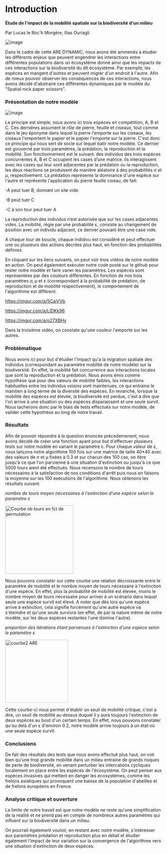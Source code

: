 # Introduction

**Étude de l'impact de la mobilité spatiale sur la biodiversité d'un milieu**

Par Lucas le Roc'h Morgère, Ilias Ouriagli

![image](https://user-images.githubusercontent.com/125641635/233152681-69193145-5ad4-497c-8430-d6388c9ffbc9.png)

Dans le cadre de cette ARE DYNAMIC, nous avons été ammenés à étudier les différents enjeux que peuvent engendrer les interactions entre différentes populations dans un écosystème donné ainsi que les impacts de ces interactions sur la biodiversité du dit écosystème. Par exemple, les espèces en mangent d'autres et peuvent migrer d'un endroit à l'autre. Afin de mieux pouvoir observer les conséquences de ces interactions, nous avons décidé d'abstraire ces différentes dynamiques par le modèle du "Spatial rock paper scissors".

### Présentation de notre modèle

![image](https://user-images.githubusercontent.com/125641635/233149337-59fe4ca0-3582-4dbc-b384-f12aff287494.png)

Le principe est simple, nous avons ici trois espèces en compétition, A, B et C. Ces dernières assument le rôle de pierre, feuille et ciseaux, tout comme dans le jeu éponyme dans lequel la pierre l'emporte sur les ciseaux, les ciseaux l'emportent le papier et le papier l'emporte sur la pierre. C'est donc ce principe qui nous sert de socle sur lequel batir notre modèle.
Ce dernier est gouverné par trois paramètres, la prédation, la reproduction et la mobilité. Son fonctionnement est le suivant: des individus des trois espèces concurrentes A, B et C occupent les cases d’une matrice. Ils interagissent avec les cases qui leur sont adjacentes par la prédation ou la reproduction, les deux réactions se produisent de manière aléatoire à des probabilités σ et μ, respectivement. La prédation représente la dominance d'une espèce sur l'autre et représente l'application du pierre feuille ciseau, de fait: 

-A peut tuer B, donnant un site vide. 

-B peut tuer C

-C à son tour peut tuer A

La reproduction des individus n’est autorisée que sur les cases adjacentes vides. La mobilité, régie par une probabilité ε, consiste au changement de position avec un individu adjacent, ce dernier pouvant être une case vide.

A chaque tour de boucle, chaque indidivu est considéré et peut effectuer une ou plusieurs des actions décrites plus haut, en fonction des probabilités définies.

En cliquant sur les liens suivants, on peut voir trois vidéos de notre modèle en action. On peut également exécuter notre code posté sur le github pour tester notre modèle et faire varier les paramètres. Les espèces sont représentées par des couleurs différentes. En fonction de nos trois paramètres σ, μ et ε (correspondant à la probabilité de prédation, de reproduction et de mobilité respectivement), le comportement de l'algorithme est différent.

https://imgur.com/a/5CajVVb

https://imgur.com/a/LIDKk96

https://imgur.com/a/o27XBHy

Dans la troisième vidéo, on constate qu'une couleur l'emporte sur les autres. 


### Problématique

Nous avons ici pour but d'étudier l'impact qu'a la migration spatiale des individus (correspondant au paramètre mobilité de notre modèle) sur la biodiversité. En effet, la mobilité fait concurrence aux interactions locales que sont la reproduction et la prédation. Nous avons émis comme hypothèse que pour des valeurs de mobilité faibles, les interactions habituelles entre les individus voisins sont maintenues, ce qui entraine le maintien à long terme de la diversité des espèces. En revanche, lorsque la mobilité des espèces est élevée, la biodiversité est perdue, c'est à dire que l'on arrive à une situation ou des espèces disparaissent et une seule survit. Nous tacherons donc par le biais de tests effectués sur notre modèle, de valider cette hypothèse au long de notre travail.

### Résultats

Afin de pouvoir répondre à la question énoncée précedemenent, nous avons décidé de créer une fonction ayant pour but d'effectuer plusieurs tests sur notre modèle en variant le paramètre ε. Pour chaque valeur de ε, nous lançons notre algorithme 100 fois sur une matrice de taille 40*40 avec des valeurs de σ et μ fixées à 0.3 et sur chacun des 100 cas, on itère jusqu'à ce que l'on parvienne à une situation d'extinction ou jusqu'à ce que 5000 tours aient été effectués. Nous recensons le nombre de tours nécessaires à la satisfaction de nos conditions d'arrêt puis nous en faisons la moyenne sur les 100 exécutions de l'algorithme. Nous obtenons les résultats suivant:

*nombre de tours moyen nécessaires à l'extinction d'une espèce selon le paramètre ε*

<img width="219" alt="Courbe nb tours en fct de permutation" src="https://user-images.githubusercontent.com/125641635/233406310-ef4bc624-6507-4dbe-93fa-bcc9bef3f38b.PNG">

Nous pouvons constater sur cette courbe une relation décroissante entre le paramètre de mobilité et le nombre moyen de tours nécessaire à l'extinction d'une espèce. En effet, plus la probabilité de mobilité est élevée, moins le nombre moyen de tours nécessaire pour arriver à un scénario dans lequel seule une espèce survit est élevé. A noter que dès lors qu'une espèce arrive à extinction, cela signifie forcément qu'une autre espèce va s'éteindre et qu'une seule survivra (en effet, de par la nature même de notre modèle, sur les deux espèces restantes l'une domine l'autre). 

*proportion des itérations étant parvenues à l'extinction d'une espèce selon le paramètre ε*

<img width="202" alt="courbe2 ARE" src="https://user-images.githubusercontent.com/125641635/233484278-fa590816-74d1-4fa5-8b39-e7f6d71ec0ba.PNG">

Cette courbe-ci nous permet d'établir un seuil de mobilité critique, c'est a dire, un seuil de mobilité au dessus duquel il y aura toujours l'extinction de deux espèces au bout d'un certain temps. En effet, nous pouvons constater qu'au delà d'un ε d'environ 0.2, notre modèle arrive toujours à un état où une seule espèce survit.

### Conclusions

De fait des résultats des tests que nous avons effectué plus haut, on voit bien qu'une trop grande mobilité dans un milieu entraine de grands risques de perte de biodiversité, en venant perturber les intercations cycliques localement en place entre les espèces de l'écosystème. On peut penser aux espèces invasives qui mettent en danger les écosystèmes, comme les frelons asiatiques qui provoquent une baisse de la population d'abeilles et de frelons européens en France. 

### Analyse critique et ouverture

La limite de notre travail est que notre modèle ne reste qu'une simplification de la réalité et ne prend pas en compte de nombreux autres paramètres qui influent sur la biodiversité dans un milieu.

On pourrait également vouloir, en restant avec notre modèle, s'intéresser aux paramètres prédation et reproduction plus en détail et étudier également l'impact de leur variation sur la convergence de l'algorithme vers une situation d'extinction de deux espèces.

